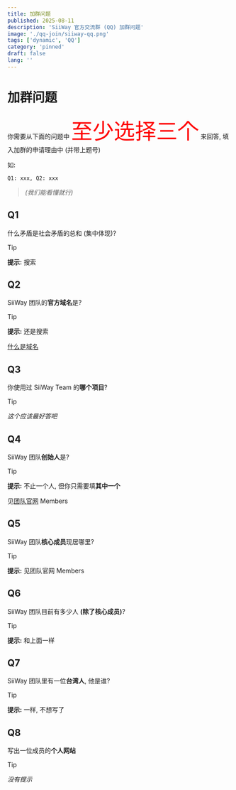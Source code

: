 ```yaml
---
title: 加群问题
published: 2025-08-11
description: 'SiiWay 官方交流群 (QQ) 加群问题'
image: './qq-join/siiway-qq.png'
tags: ['dynamic', 'QQ']
category: 'pinned'
draft: false 
lang: ''
---
```


# 加群问题

你需要从下面的问题中 <font color=red size=7>至少选择三个</font> 来回答, 填入加群的申请理由中 (并带上题号)

如:

```
Q1: xxx, Q2: xxx
```

> *(我们能看懂就行)*

## Q1

什么矛盾是社会矛盾的总和 (集中体现)?

> [!TIP]
> **提示:** 搜索

## Q2

SiiWay 团队的**官方域名**是?

> [!TIP]
> **提示:** 还是搜索
>
> [什么是域名](https://www.bing.com/search?q=%E4%BB%80%E4%B9%88%E6%98%AF%E5%9F%9F%E5%90%8D)

## Q3

你使用过 SiiWay Team 的**哪个项目**?

> [!TIP]
> *这个应该最好答吧*

## Q4

SiiWay 团队**创始人**是?

> [!TIP]
> **提示:** 不止一个人, 但你只需要填**其中一个**
> 
> 见[团队官网](https://siiway.top) Members

## Q5

SiiWay 团队**核心成员**现居哪里?

> [!TIP]
> **提示:** 见团队官网 Members

## Q6

SiiWay 团队目前有多少人 **(除了核心成员)**?

> [!TIP]
> **提示:** 和上面一样

## Q7

SiiWay 团队里有一位**台湾人**, 他是谁?

> [!TIP]
> **提示:** 一样, 不想写了

## Q8

写出一位成员的**个人网站**

> [!TIP]
> *没有提示*
